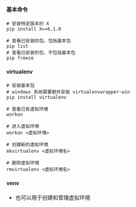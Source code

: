 #### 基本命令

```shell
# 安装特定版本的 X
pip install X==6.1.0

# 查看已安装的包，包括基本包
pip list
# 查看已安装的包，不包括基本包
pip freeze
```

#### virtualenv

```shell
# 安装基本包
# windows 系统需要额外安装 virtualenvwrapper-win
pip install virtualenv

# 查看已有虚拟环境
workon

# 进入虚拟环境
workon <虚拟环境>

# 创建新的虚拟环境
mkvirtualenv <虚拟环境名>

# 删除虚拟环境
rmvirtualenv <虚拟环境名>
```

#### venv

- 也可以用于创建和管理虚拟环境

